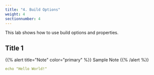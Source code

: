 ```yaml
---
title: "4. Build Options"
weight: 4
sectionnumber: 4
---
```


This lab shows how to use build options and properties.


## Title 1

{{% alert title="Note" color="primary" %}}
Sample Note
{{% /alert %}}


```yaml
echo "Hello World!"
```
